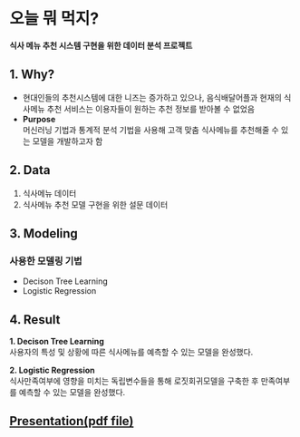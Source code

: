 # 오늘 뭐 먹지?
__식사 메뉴 추천 시스템 구현을 위한 데이터 분석 프로젝트__  

## 1. Why?
- 현대인들의 추천시스템에 대한 니즈는 증가하고 있으나, 음식배달어플과 현재의 식사메뉴 추천 서비스는 이용자들이 원하는 추천 정보를 받아볼 수 없었음
- __Purpose__  
    머신러닝 기법과 통계적 분석 기법을 사용해 고객 맞춤 식사메뉴를 추천해줄 수 있는 모델을 개발하고자 함
    
## 2. Data
1. 식사메뉴 데이터
2. 식사메뉴 추천 모델 구현을 위한 설문 데이터

## 3. Modeling
### 사용한 모델링 기법
- Decison Tree Learning
- Logistic Regression

## 4. Result
__1. Decison Tree Learning__  
    사용자의 특성 및 상황에 따른 식사메뉴를 예측할 수 있는 모델을 완성했다.  
    
__2. Logistic Regression__  
    식사만족여부에 영향을 미치는 독립변수들을 통해 로짓회귀모델을 구축한 후 만족여부를 예측할 수 있는 모델을 완성했다.  
    
## [Presentation(pdf file)](https://github.com/sjsjlee/menu_recommend_project/blob/main/menu_recommend_project.pdf)
   
